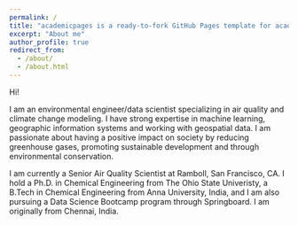 ```yaml
---
permalink: /
title: "academicpages is a ready-to-fork GitHub Pages template for academic personal websites"
excerpt: "About me"
author_profile: true
redirect_from: 
  - /about/
  - /about.html
---
```


Hi! 

I am an environmental engineer/data scientist specializing in air quality and climate change modeling. I have strong expertise in machine learning, geographic information systems and working with geospatial data. I am passionate about having a positive impact on society by reducing greenhouse gases, promoting sustainable development and through environmental conservation. 

I am currently a Senior Air Quality Scientist at Ramboll, San Francisco, CA. I hold a Ph.D. in Chemical Engineering from The Ohio State Univeristy, a B.Tech in Chemical Engineering from Anna University, India, and I am also pursuing a Data Science Bootcamp program through Springboard. I am originally from Chennai, India. 

